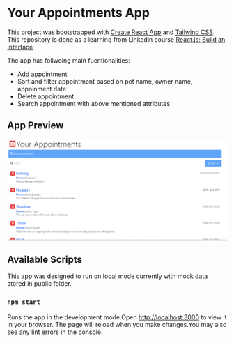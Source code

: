 # Your Appointments App
This project was bootstrapped with [Create React App](https://github.com/facebook/create-react-app) and [Tailwind CSS](https://tailwindcss.com/docs/guides/nextjs). This repository is done as a learning from Linkedin course [React.js: Build an interface](https://www.linkedin.com/learning/react-js-building-an-interface-8551484?contextUrn=urn%3Ali%3AlyndaLearningPath%3A593715e0498e9e9be7fb8506)

The app has follwoing main fucntionalities:
- Add appointment
- Sort and filter appointment based on pet name, owner name, appoinment date
- Delete appointment
- Search appointment with above mentioned attributes

## App Preview
[![Demo Video](thumbnail.png)]([demo-vdo.mp4](https://github.com/hkholic13/Appointment-Calendar/blob/ffdfa47ec71d8a66a12cabdbd594c8be25886755/demo-vdo.mp4))

  
## Available Scripts
This app was designed to run on local mode currently with mock data stored in public folder.
### `npm start`
Runs the app in the development mode.Open [http://localhost:3000](http://localhost:3000) to view it in your browser. The page will reload when you make changes.You may also see any lint errors in the console.


